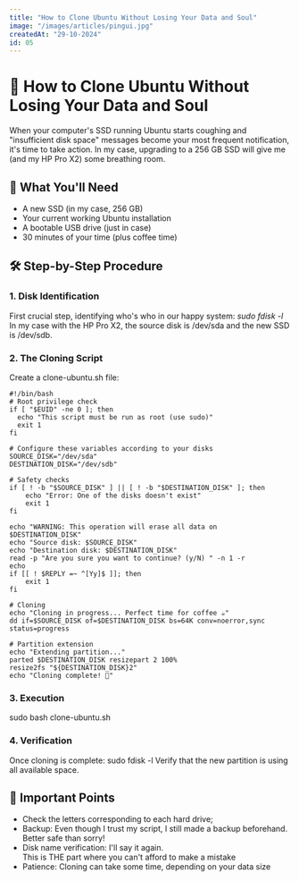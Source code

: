 ```yaml
---
title: "How to Clone Ubuntu Without Losing Your Data and Soul"
image: "/images/articles/pingui.jpg"
createdAt: "29-10-2024"
id: 05
---
```


# 🚀 How to Clone Ubuntu Without Losing Your Data and Soul

When your computer's SSD running Ubuntu starts coughing and "insufficient disk space" messages become your most frequent notification, it's time to take action. In my case, upgrading to a 256 GB SSD will give me (and my HP Pro X2) some breathing room.

## 🎯 What You'll Need

- A new SSD (in my case, 256 GB)
- Your current working Ubuntu installation
- A bootable USB drive (just in case)
- 30 minutes of your time (plus coffee time)

## 🛠 Step-by-Step Procedure

### 1. Disk Identification

First crucial step, identifying who's who in our happy system:
_sudo fdisk -l_
In my case with the HP Pro X2, the source disk is /dev/sda and the new SSD is /dev/sdb.

### 2. The Cloning Script

Create a clone-ubuntu.sh file:

```
#!/bin/bash
# Root privilege check
if [ "$EUID" -ne 0 ]; then
  echo "This script must be run as root (use sudo)"
  exit 1
fi

# Configure these variables according to your disks
SOURCE_DISK="/dev/sda"
DESTINATION_DISK="/dev/sdb"

# Safety checks
if [ ! -b "$SOURCE_DISK" ] || [ ! -b "$DESTINATION_DISK" ]; then
    echo "Error: One of the disks doesn't exist"
    exit 1
fi

echo "WARNING: This operation will erase all data on $DESTINATION_DISK"
echo "Source disk: $SOURCE_DISK"
echo "Destination disk: $DESTINATION_DISK"
read -p "Are you sure you want to continue? (y/N) " -n 1 -r
echo
if [[ ! $REPLY =~ ^[Yy]$ ]]; then
    exit 1
fi

# Cloning
echo "Cloning in progress... Perfect time for coffee ☕"
dd if=$SOURCE_DISK of=$DESTINATION_DISK bs=64K conv=noerror,sync status=progress

# Partition extension
echo "Extending partition..."
parted $DESTINATION_DISK resizepart 2 100%
resize2fs "${DESTINATION_DISK}2"
echo "Cloning complete! 🎉"
```

### 3. Execution

sudo bash clone-ubuntu.sh

### 4. Verification

Once cloning is complete:
sudo fdisk -l
Verify that the new partition is using all available space.

## 🎯 Important Points

- Check the letters corresponding to each hard drive;
- Backup: Even though I trust my script, I still made a backup beforehand. Better safe than sorry!
- Disk name verification: I'll say it again.\
  This is THE part where you can't afford to make a mistake
- Patience: Cloning can take some time, depending on your data size
